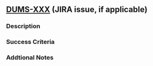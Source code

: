 ## [DUMS-XXX](https://jira-dev.bdm-dev.dts-stn.com/browse/DUMS-XXX) (JIRA issue, if applicable)

### Description

### Success Criteria

### Addtional Notes
